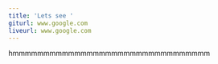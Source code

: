 ```yaml
---
title: 'Lets see '
giturl: www.google.com
liveurl: www.google.com
---
```

hmmmmmmmmmmmmmmmmmmmmmmmmmmmmmmmm